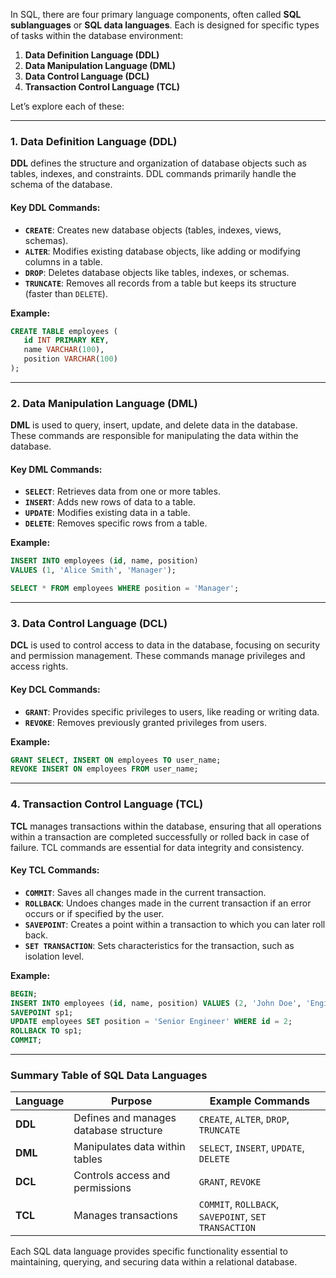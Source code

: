 In SQL, there are four primary language components, often called **SQL sublanguages** or **SQL data languages**. Each is designed for specific types of tasks within the database environment:

1. **Data Definition Language (DDL)**
2. **Data Manipulation Language (DML)**
3. **Data Control Language (DCL)**
4. **Transaction Control Language (TCL)**

Let’s explore each of these:

---

### 1. Data Definition Language (DDL)

**DDL** defines the structure and organization of database objects such as tables, indexes, and constraints. DDL commands primarily handle the schema of the database.

#### Key DDL Commands:
   - **`CREATE`**: Creates new database objects (tables, indexes, views, schemas).
   - **`ALTER`**: Modifies existing database objects, like adding or modifying columns in a table.
   - **`DROP`**: Deletes database objects like tables, indexes, or schemas.
   - **`TRUNCATE`**: Removes all records from a table but keeps its structure (faster than `DELETE`).

**Example:**
```sql
CREATE TABLE employees (
   id INT PRIMARY KEY,
   name VARCHAR(100),
   position VARCHAR(100)
);
```

---

### 2. Data Manipulation Language (DML)

**DML** is used to query, insert, update, and delete data in the database. These commands are responsible for manipulating the data within the database.

#### Key DML Commands:
   - **`SELECT`**: Retrieves data from one or more tables.
   - **`INSERT`**: Adds new rows of data to a table.
   - **`UPDATE`**: Modifies existing data in a table.
   - **`DELETE`**: Removes specific rows from a table.

**Example:**
```sql
INSERT INTO employees (id, name, position)
VALUES (1, 'Alice Smith', 'Manager');

SELECT * FROM employees WHERE position = 'Manager';
```

---

### 3. Data Control Language (DCL)

**DCL** is used to control access to data in the database, focusing on security and permission management. These commands manage privileges and access rights.

#### Key DCL Commands:
   - **`GRANT`**: Provides specific privileges to users, like reading or writing data.
   - **`REVOKE`**: Removes previously granted privileges from users.

**Example:**
```sql
GRANT SELECT, INSERT ON employees TO user_name;
REVOKE INSERT ON employees FROM user_name;
```

---

### 4. Transaction Control Language (TCL)

**TCL** manages transactions within the database, ensuring that all operations within a transaction are completed successfully or rolled back in case of failure. TCL commands are essential for data integrity and consistency.

#### Key TCL Commands:
   - **`COMMIT`**: Saves all changes made in the current transaction.
   - **`ROLLBACK`**: Undoes changes made in the current transaction if an error occurs or if specified by the user.
   - **`SAVEPOINT`**: Creates a point within a transaction to which you can later roll back.
   - **`SET TRANSACTION`**: Sets characteristics for the transaction, such as isolation level.

**Example:**
```sql
BEGIN;
INSERT INTO employees (id, name, position) VALUES (2, 'John Doe', 'Engineer');
SAVEPOINT sp1;
UPDATE employees SET position = 'Senior Engineer' WHERE id = 2;
ROLLBACK TO sp1;
COMMIT;
```

---

### Summary Table of SQL Data Languages

| Language      | Purpose                                   | Example Commands                  |
|---------------|-------------------------------------------|-----------------------------------|
| **DDL**       | Defines and manages database structure    | `CREATE`, `ALTER`, `DROP`, `TRUNCATE` |
| **DML**       | Manipulates data within tables            | `SELECT`, `INSERT`, `UPDATE`, `DELETE` |
| **DCL**       | Controls access and permissions           | `GRANT`, `REVOKE`                 |
| **TCL**       | Manages transactions                      | `COMMIT`, `ROLLBACK`, `SAVEPOINT`, `SET TRANSACTION` |

Each SQL data language provides specific functionality essential to maintaining, querying, and securing data within a relational database.
